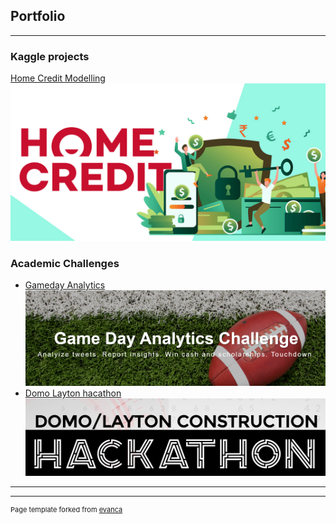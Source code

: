## Portfolio

---

### Kaggle projects

[Home Credit Modelling](/sample_page)
<img src="images/homecredit.jpg?raw=true"/>

### Academic Challenges

- [Gameday Analytics](http://example.com/)
  <img src="images/gameday.PNG?raw=true"/>
- [Domo Layton hacathon](http://example.com/)
  <img src="images/domo.png?raw=true"/>
---




---
<p style="font-size:11px">Page template forked from <a href="https://github.com/evanca/quick-portfolio">evanca</a></p>
<!-- Remove above link if you don't want to attibute -->
